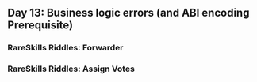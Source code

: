 ## Day 13: Business logic errors (and ABI encoding Prerequisite)

### RareSkills Riddles: Forwarder

### RareSkills Riddles: Assign Votes